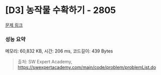 # [D3] 농작물 수확하기 - 2805 

[문제 링크](https://swexpertacademy.com/main/code/problem/problemDetail.do?contestProbId=AV7GLXqKAWYDFAXB) 

### 성능 요약

메모리: 60,832 KB, 시간: 206 ms, 코드길이: 439 Bytes



> 출처: SW Expert Academy, https://swexpertacademy.com/main/code/problem/problemList.do